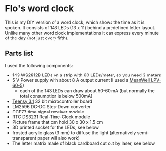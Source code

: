 # Flo's word clock

This is my DIY version of a word clock, which shows the time as it is spoken.
It consists of 143 LEDs (13 x 11) behind a predefined letter layout.
Unlike many other word clock implementations it can express every minute of the day (not just every fifth).


## Parts list

I used the following components:

 - 143 WS2812B LEDs on a strip with 60 LEDs/meter, so you need 3 meters
 - 5 V Power supply with about 8 A output current (I used a [MeanWell LPV-60-5](https://www.meanwell-web.com/en-gb/ac-dc-single-output-led-driver-constant-voltage-cv-lpv--60--5))
   - each of the 143 LEDs can draw about 50-60 mA (but normally the total consumption is below 500mA)
 - [Teensy 3.1](https://www.pjrc.com/teensy/teensy31.html) 32 bit microcontroller board
 - LM2596 DC-DC Step-Down converter
 - DCF77 time signal receiver module
 - RTC DS3231 Real-Time-Clock module
 - Picture frame that can hold 30 x 30 x 1.5 cm
 - 3D printed socket for the LEDs, see below
 - frosted acrylic glass (3 mm) to diffuse the light (alternatively semi-transparent paper will also work)
 - The letter matrix made of black cardboard cut out by laser, see below

